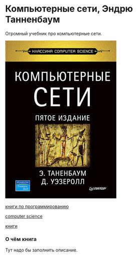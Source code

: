 # Компьютерные сети, Эндрю Танненбаум

Огромный учебник про компьютерные сети.

![cover](./2021-05-02_computernie_seti_tannenbaum.jpg)

[книги по программированию](./meta_knigi_po_programmirovaniy.md)

[computer science](./meta_computer_science.md)

[книги](./meta_knigi.md)

### О чём книга

Тут надо бы заполнить описание.

